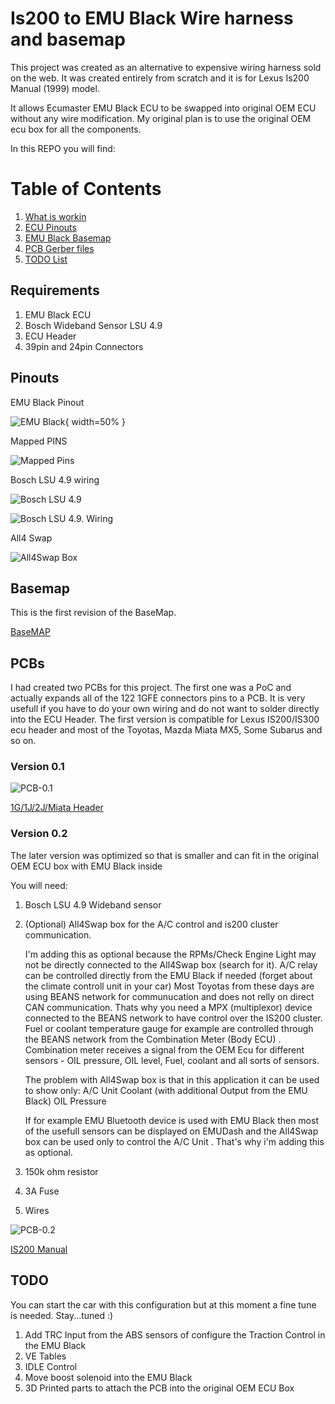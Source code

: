 
# Is200 to EMU Black Wire harness and basemap

This project was created as an alternative to expensive wiring harness sold on the web.
It was created entirely from scratch and it is for Lexus Is200 Manual (1999) model. 

It allows Ecumaster EMU Black ECU to be swapped into original OEM ECU without any wire modification. My original plan is to use the original OEM ecu box for all the components.

In this REPO you will find:

# Table of Contents
1. [What is workin](#Requirements)
3. [ECU Pinouts](#Pinouts)
4. [EMU Black Basemap](#Basemap)
5. [PCB Gerber files](#PCBs)
6. [TODO List](#TODO)




## Requirements
1. EMU Black ECU
2. Bosch Wideband Sensor LSU 4.9 
3. ECU Header
4. 39pin and 24pin Connectors


## Pinouts

EMU Black Pinout

![EMU Black](./img/black-emu.jpg ){ width=50% }

Mapped PINS

![Mapped Pins](./img/pinouts.jpg)

Bosch LSU 4.9 wiring

![Bosch LSU 4.9](./img/emu-bosch-lsu-4.9.jpg)

![Bosch LSU 4.9. Wiring](./img/emu-bosch-lsu-4.9-wiring.jpg)

All4 Swap 

![All4Swap Box](./img/all4swap.jpg)
## Basemap

This is the first revision of the BaseMap.

[BaseMAP](./lib/is200-manual-0.1.emub)

## PCBs
I had created two PCBs for this project. 
The first one was a PoC and actually expands all of the 122 1GFE connectors pins to a PCB. It is very usefull if you have to do your own wiring and do not want to solder directly into the ECU Header.
The first version is compatible for Lexus IS200/IS300 ecu header and most of the Toyotas, Mazda Miata MX5, Some Subarus and so on.

### Version 0.1 

![PCB-0.1](./img/pcb-v0.1.svg)

[1G/1J/2J/Miata Header](./PCB/JZ-header%20-%20CADCAM.ZIP)

### Version 0.2
The later version was optimized so that is smaller and can fit in the original OEM ECU box with EMU Black inside

You will need: 

1. Bosch LSU 4.9 Wideband sensor
2. (Optional) All4Swap box for the A/C control and is200 cluster communication.

    I'm adding this as optional because the RPMs/Check Engine Light may not be directly connected to the All4Swap box (search for it). A/C relay can be controlled directly from the EMU Black if needed (forget about the climate controll unit in your car)
    Most Toyotas from these days are using BEANS network for communucation and does not relly on direct CAN communication. Thats why you need a MPX (multiplexor) device connected to the BEANS network to have control over the IS200 cluster. Fuel or coolant temperature gauge for example are controlled through the BEANS network from the Combination Meter (Body ECU) . Combination meter receives a signal from the OEM Ecu for different sensors - OIL pressure, OIL level, Fuel, coolant and all sorts of sensors. 

    The problem with All4Swap box is that in this application it can be used to show only: 
    A/C Unit 
    Coolant (with additional Output from the EMU Black)
    OIL Pressure

    If for example EMU Bluetooth device is used with EMU Black then most of the usefull sensors can be displayed on EMUDash and the All4Swap box can be used only to control the A/C Unit . That's why i'm adding this as optional. 
3. 150k ohm resistor
4. 3A Fuse
5. Wires

![PCB-0.2](./img/pcb-v0.2.svg)

[IS200 Manual](./PCB/IS200%20-%20CADCAM.ZIP)



## TODO
You can start the car with this configuration but at this moment a fine tune is needed. Stay...tuned :) 

1. Add TRC Input from the ABS sensors of configure the Traction Control in the EMU Black
2. VE Tables
3. IDLE Control 
4. Move boost solenoid into the EMU Black 
5. 3D Printed parts to attach the PCB into the original OEM ECU Box


